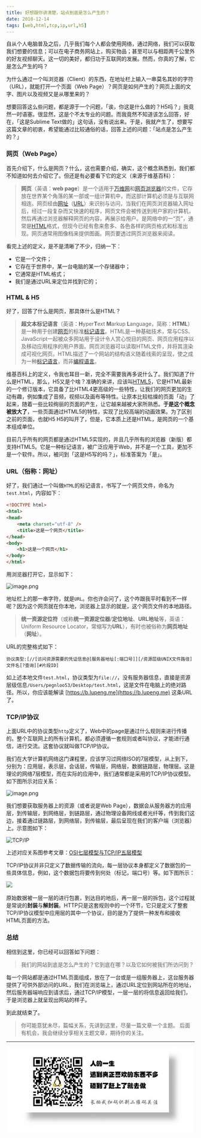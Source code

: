 ```yaml
---
title: 好想跟你讲清楚，站点到底是怎么产生的？
date: 2018-12-14
tags: [web,html,tcp,ip,url,h5]
---
```


自从个人电脑普及之后，几乎我们每个人都会使用网络，通过网络，我们可以获取我们想要的信息；可以在电子商务网站上，购买物品；甚至可以与相距两千公里外的好友视频聊天。这一切的美好，都归功于互联网的发展。然而，你真的了解，它是怎么产生的吗？

为什么通过一个叫浏览器（Client）的东西，在地址栏上输入一串莫名其妙的字符（URL），就能打开一个页面（Web Page）？网页是如何产生的？网页上面的文字、图片以及视频又是从哪里来的？

想要回答这么些问题，都是源于一个问题，「诶，你这是什么做的？H5吗？」我竟然一时语塞。很显然，这是个不太专业的问题。而我竟然不知道该怎么回答，好在，「这是Sublime Text做的」这句话，没有说出来。于是，我就产生了，想要写这篇文章的初衷，希望能通过比较通俗的话，回答上述的问题：「站点是怎么产生的？」

### 网页（Web Page）
首先介绍下，什么是网页？什么，这也需要介绍，确实，这个概念熟悉到，我们都不知道如何去介绍它了。但还是有必要看下它的定义（来源于维基百科）：

> **网页**（英语：**web page**）是一个适用于[万维网](https://zh.wikipedia.org/wiki/%E5%85%A8%E7%90%83%E8%B3%87%E8%A8%8A%E7%B6%B2 "万维网")和[网页浏览器](https://zh.wikipedia.org/wiki/%E7%B6%B2%E9%A0%81%E7%80%8F%E8%A6%BD%E5%99%A8 "网页浏览器")的文件，它存放在世界某个角落的某一部或一组计算机中，而这部计算机必须是与互联网相连。网页经由[网址](https://zh.wikipedia.org/wiki/%E7%B6%B2%E5%9D%80 "网址")（[URL](https://zh.wikipedia.org/wiki/URL "URL")）来识别与访问，当我们在网页浏览器输入网址后，经过一段复杂而又快速的程序，网页文件会被传送到用户家的计算机，然后再通过浏览器解释网页的内容，再展示给用户。是网络中的一“页”，通常是[HTML](https://zh.wikipedia.org/wiki/HTML "HTML")格式，但现今已经有愈来愈多、各色各样的网页格式和标准出现。网页通常用图像档来提供图画。网页要透过网页浏览器来阅读。

看完上述的定义，是不是清晰了不少，归纳一下：

- 它是一个文件；
- 它存在于世界中，某一台电脑的某一个存储器中；
- 它通常是HTML格式；
- 我们是通过URL来定位并找到它的；

### HTML & H5
好了，回答了什么是网页，那具体什么是HTML？

> **超文本标记语言**（英语：**H**yper**T**ext **M**arkup **L**anguage，简称：**HTML**）是一种用于创建[网页](https://zh.wikipedia.org/wiki/%E7%BD%91%E9%A1%B5 "网页")的标准[标记语言](https://zh.wikipedia.org/wiki/%E6%A0%87%E8%AE%B0%E8%AF%AD%E8%A8%80 "标记语言")。HTML是一种基础技术，常与CSS、JavaScript一起被众多网站用于设计令人赏心悦目的网页、网页应用程序以及移动应用程序的用户界面。网页浏览器可以读取HTML文件，并将其渲染成可视化网页。HTML描述了一个网站的结构语义随着线索的呈现，使之成为一种[标记语言](https://zh.wikipedia.org/wiki/%E6%A0%87%E8%AE%B0%E8%AF%AD%E8%A8%80 "标记语言")，而非[编程语言](https://zh.wikipedia.org/wiki/%E7%BC%96%E7%A8%8B%E8%AF%AD%E8%A8%80 "编程语言")。

维基百科上的定义，令我也耳目一新，完全不需要我再多说什么了。我们知道了什么是HTML，那么，H5又是个啥？准确的来讲，应该叫[HTML5](https://zh.wikipedia.org/wiki/HTML5)，它是HTML最新的一个修订版本，它具备了比HTML4更高级的一些特性，让我们的网页更加的生动有趣，例如集成了音频，视频以及画布等特性。让原本比较枯燥的页面「动」了起来，随着一些比较绚丽的页面的产生，让它越来越被大家所熟悉。**于是这个概念被放大了**，一些页面通过HTML5的特性，实现了比较高端的动画效果。为了区别之前的页面，也就H5 H5的叫开了，但是，它本质上还是HTML，是网页的一个基本组成单位。

目前几乎所有的网页都是通过HTML5实现的，并且几乎所有的浏览器（新版）都支持HTML5。它是一种标记语言，被广泛应用于Web，并不是一个工具，更加不是一个软件。所以，被问到「这是H5写的吗？」，标准答案为「是」。

### URL（俗称：网址）
好了，我们通过一个叫做`HTML`的标记语言，书写了一个网页文件，命名为`test.html`，内容如下：

```html
<!DOCTYPE html>
<html>
<head>
    <meta charset="utf-8" />
    <title>这是一个网页</title>
</head>
<body>
    <h1>这是一个网页</h1>
</body>
</html>
```

用浏览器打开它，显示如下：

![image.png](https://upload-images.jianshu.io/upload_images/128602-ab956fabce2027e2.png?imageMogr2/auto-orient/strip%7CimageView2/2/w/1240)

地址栏上的那一串字符，就是`URL`。你也许会问了，这个咋跟我平时看到不一样呢？因为这个网页就在你本地，浏览器上显示的就是，这个网页文件的本地路径。

> **统一资源定位符**（或称**统一资源定位器**/**定位地址**、**URL地址**等，英语：Uniform Resource Locator，常缩写为**URL**），有时也被俗称为**网页地址**（**网址**）。

URL的完整格式如下：

```
协议类型:[//[访问资源需要的凭证信息@]服务器地址[:端口号]][/资源层级UNIX文件路径]文件名[?查询][#片段ID]
```

如上述本地文件`test.html`，协议类型为`file://`，没有服务器信息，直接是资源层级信息`/Users/pegnloo53/Desktop/test.html`，这是文件在电脑上的绝对路径。所以，你应该能解读 [https://b.lupeng.me](https://b.lupeng.me) 这条URL了。

### TCP/IP协议
上面URL中的协议类型`http`定义了，Web中的page是通过什么规则来进行传播的。整个互联网上的所有计算机，都必须遵循一套规则或者叫协议，才能进行通信，进行交流。这套协议就叫做TCP/IP协议。

我们在大学计算机网络这门课程里，应该学习过网络ISO的7层模型，从上到下，分别为：应用层，表示层，会话层，传输层，网络层，数据链路层，物理层。这是理论的网络7层模型，而在实际的应用中，我们通常都是采用的TCP/IP协议模型。如下图所示对应关系：

![image.png](https://upload-images.jianshu.io/upload_images/128602-8d07b1246b765be7.png?imageMogr2/auto-orient/strip%7CimageView2/2/w/1240)

我们想要获取服务器上的资源（或者说是Web Page），数据会从服务器方的应用层，到传输层，到网络层，到链路层，通过物理设备网线或者光纤等，传到我们这边，接着通过链路层，到网络层，到传输层，最后呈现在我们的客户端（浏览器）上。示意图如下：

![TCP/IP](https://upload-images.jianshu.io/upload_images/128602-84f0b61d5da57e1a.JPG?imageMogr2/auto-orient/strip%7CimageView2/2/w/1240)

上述对应关系图参考文章：[OSI七层模型与TCP/IP五层模型](https://www.cnblogs.com/qishui/p/5428938.html)

TCP/IP协议并非只定义了数据传输的流向，每一层协议本身都定义了数据包的一些具体信息，例如，这个数据包将要传到何处（标记，端口号）等。如下图所示：

![](https://upload-images.jianshu.io/upload_images/128602-b12b7f289055cafa.JPG?imageMogr2/auto-orient/strip%7CimageView2/2/w/1240)

原始数据被一层一层的进行包裹，到达目的地后，再一层一层的拆包，这个过程就是常说的**封装**与**解封装**。HTTP只是这套规则中的一个环节，它只是定义了整套TCP/IP协议模型中应用层的其中一个协议，目的是为了提供一种发布和接收HTML页面的方法。

### 总结
相信到这里，你已经可以回答如下问题：

> 我们的网站到底是怎么产生的？它到底在哪？以及它如何被我们所访问到？

每一个网站都是通过HTML页面组成，放在了一台或是一组服务器上，这台服务器提供了可供外部访问的URL，我们在浏览端上，通过URL定位到网站所在的地址，然后服务器端响应到请求后，通过TCP/IP模型，一层一层的将信息返回给我们，于是浏览器上就呈现出网站的样子。

到此就结束了。

> 你可能意犹未尽，篇幅关系，先讲到这里，尽量一篇文章一个主题。
后面有机会，我会继续分享相关主题文章，期待你的关注。

---
![](/image/weixin.jpg)